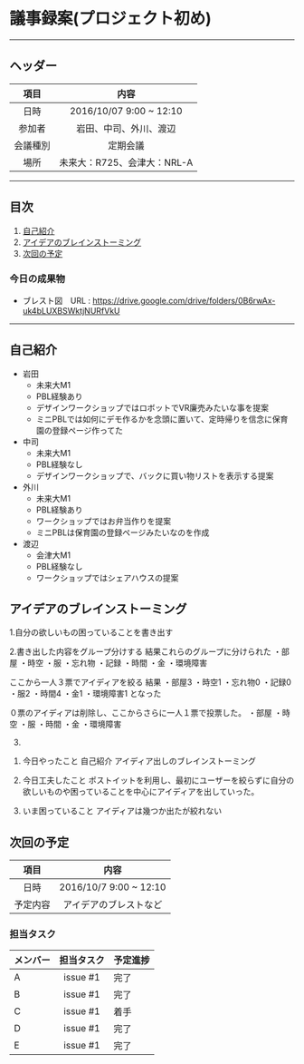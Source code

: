 # 議事録案(プロジェクト初め)
---
## ヘッダー
|項目|内容|
|:--:|:--:|
| 日時 | 2016/10/07  9:00 ~ 12:10|
| 参加者 | 岩田、中司、外川、渡辺 |
| 会議種別 | 定期会議 |
| 場所 | 未来大：R725、会津大：NRL-A |

---
## 目次
1. [自己紹介](#anchar1)
2. [アイデアのブレインストーミング](#anchar2)
3. [次回の予定](#anchar3)

### 今日の成果物 
- ブレスト図　URL : https://drive.google.com/drive/folders/0B6rwAx-uk4bLUXBSWktjNURfVkU

---

## <div id="anchar1"/>自己紹介
- 岩田
	- 未来大M1
	- PBL経験あり
  - デザインワークショップではロボットでVR廉売みたいな事を提案
  - ミニPBLでは如何にデモ作るかを念頭に置いて、定時帰りを信念に保育園の登録ページ作ってた
- 中司
	- 未来大M1
	- PBL経験なし 
  - デザインワークショップで、バックに買い物リストを表示する提案
- 外川
	- 未来大M1
	- PBL経験あり
  - ワークショップではお弁当作りを提案
  - ミニPBLは保育園の登録ページみたいなのを作成
- 渡辺
	- 会津大M1
	- PBL経験なし
  - ワークショップではシェアハウスの提案


## <div id="anchar2"/>アイデアのブレインストーミング
1.自分の欲しいもの困っていることを書き出す 

2.書き出した内容をグループ分けする
結果これらのグループに分けられた
・部屋
・時空
・服
・忘れ物
・記録
・時間
・金
・環境障害

ここから一人３票でアイディアを絞る
結果
・部屋3
・時空1
・忘れ物0
・記録0
・服2
・時間4
・金1
・環境障害1
となった

０票のアイディアは削除し、ここからさらに一人１票で投票した。
・部屋
・時空
・服
・時間
・金
・環境障害

3.

1) 今日やったこと
自己紹介
アイディア出しのブレインストーミング

2) 今日工夫したこと
ポストイットを利用し、最初にユーザーを絞らずに自分の欲しいものや困っていることを中心にアイディアを出していった。

3) いま困っていること
アイディアは幾つか出たが絞れない



## <div id="anchar3"/>次回の予定
|項目|内容|
|:--:|:--:|
| 日時 | 2016/10/7  9:00 ~ 12:10|
| 予定内容 | アイデアのブレストなど |

### 担当タスク
| メンバー | 担当タスク | 予定進捗 |
| :-- | :--: | :-- |
| A | issue #1 | 完了 |
| B | issue #1 | 完了 |
| C | issue #1 | 着手 |
| D | issue #1 | 完了 |
| E | issue #1 | 完了 |
